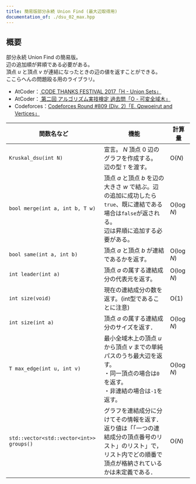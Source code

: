 ```yaml
---
title: 簡易版部分永続 Union Find (最大辺取得用)
documentation_of: ./dsu_02_max.hpp
---
```


## 概要
部分永続 Union Find の簡易版。<br>
辺の追加順が昇順である必要がある。<br>
頂点 $u$ と頂点 $v$ が連結になったときの辺の値を返すことができる。<br>
ここらへんの問題殴る用のライブラリ。
<ul>
    <li>AtCoder：<a href="https://atcoder.jp/contests/code-thanks-festival-2017/tasks/code_thanks_festival_2017_h">
CODE THANKS FESTIVAL 2017「H - Union Sets」</a></li>
    <li>AtCoder：<a href="https://atcoder.jp/contests/past202004-open/tasks/past202004_o">
第二回 アルゴリズム実技検定 過去問「O - 可変全域木」</a></li>
    <li>Codeforces：<a href="https://codeforces.com/contest/1706/problem/E">Codeforces Round #809 (Div. 2)「E. Qpwoeirut and Vertices」</a></li>
</ul>

| 関数名など   | 機能        | 計算量    |
| ------------|----------- | ------------- |
|`Kruskal_dsu(int N)`|宣言。 $N$ 頂点 $0$ 辺のグラフを作成する。<br>辺の型 `T` を渡す。 | $\text{O} (N)$ | 
|`bool merge(int a, int b, T w)`|頂点 $a$ と頂点 $b$ を辺の大きさ $w$ で結ぶ。辺の追加に成功したら`true`、既に連結である場合は`false`が返される。<br>辺は昇順に追加する必要がある。 | $\text{O} (\log N)$ | 
|`bool same(int a, int b)`|頂点 $a$ と頂点 $b$ が連結であるかを返す。 | $\text{O} (\log N)$ | 
|`int leader(int a)`|頂点 $a$ の属する連結成分の代表元を返す。| $\text{O} (\log N)$ | 
|`int size(void)`|現在の連結成分の数を返す。(int型であることに注意)| $\text{O} (1)$ | 
|`int size(int a)`|頂点 $a$ の属する連結成分のサイズを返す．| $\text{O} (\log N)$ | 
|`T max_edge(int u, int v)`|最小全域木上の頂点 $u$ から頂点 $v$ までの単純パスのうち最大辺を返す。<br>・同一頂点の場合は`0`を返す。<br>・非連結の場合は`-1`を返す。| $\text{O} (\log N)$ | 
|`std::vector<std::vector<int>> groups()`|グラフを連結成分に分けてその情報を返す． 返り値は「「一つの連結成分の頂点番号のリスト」のリスト」で， リスト内でどの順番で頂点が格納されているかは未定義である．| $\text{O} (N)$ |
